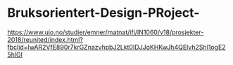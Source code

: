 # Bruksorientert-Design-PRoject-
https://www.uio.no/studier/emner/matnat/ifi/IN1060/v18/prosjekter-2018/reunited/index.html?fbclid=IwAR2VfE890r7krGZnazvhpbJ2Lkt0IDJJqKHKwJh4QEIvh2Shl1ogE25hlGI
